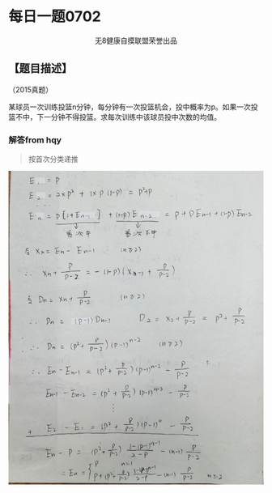 # 每日一题0702

<center> 无8健康自摸联盟荣誉出品</center>

## 【题目描述】

（2015真题）

某球员一次训练投篮n分钟，每分钟有一次投篮机会，投中概率为p。如果一次投篮不中，下一分钟不得投篮。求每次训练中该球员投中次数的均值。

### 解答from hqy

> 按首次分类递推

![586a37c582aa81025b79cd504c65d10](https://raw.githubusercontent.com/CowAndSheep/Fishtoucher/master/typoraimages/586a37c582aa81025b79cd504c65d10.jpg)

